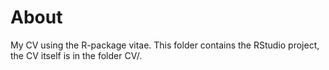 # About
My CV using the R-package vitae. This folder contains the RStudio project, the CV itself is in the folder CV/.
